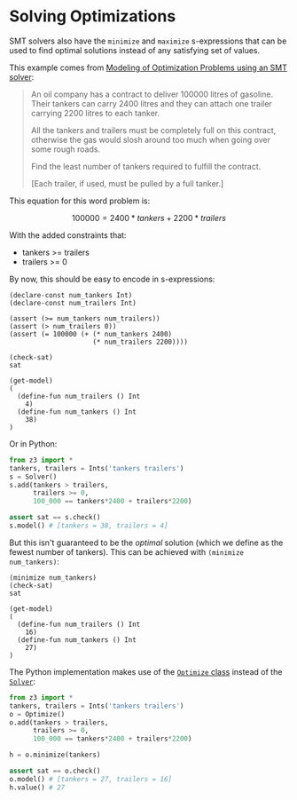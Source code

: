 # Solving Optimizations

SMT solvers also have the `minimize` and `maximize` s-expressions that can be used to find optimal solutions instead of any satisfying set of values.

This example comes from [Modeling of Optimization Problems using an SMT solver](https://www.youtube.com/watch?v=xF1Df21pr9A):

> An oil company has a contract to deliver 100000 litres of gasoline. Their tankers can carry 2400 litres and they can attach one trailer carrying 2200 litres to each tanker.
> 
> All the tankers and trailers must be completely full on this contract, otherwise the gas would slosh around too much when going over some rough roads.
>
> Find the least number of tankers required to fulfill the contract.
>
> [Each trailer, if used, must be pulled by a full tanker.]

This equation for this word problem is:

$$
100000 = 2400*tankers + 2200*trailers
$$

With the added constraints that:
* tankers >= trailers
* trailers >= 0

By now, this should be easy to encode in s-expressions:
```
(declare-const num_tankers Int)
(declare-const num_trailers Int)

(assert (>= num_tankers num_trailers))
(assert (> num_trailers 0))
(assert (= 100000 (+ (* num_tankers 2400)
                     (* num_trailers 2200))))

(check-sat)
sat

(get-model)
(
  (define-fun num_trailers () Int
    4)
  (define-fun num_tankers () Int
    38)
)
```

Or in Python:

```python
from z3 import *
tankers, trailers = Ints('tankers trailers')
s = Solver()
s.add(tankers > trailers,
      trailers >= 0,
      100_000 == tankers*2400 + trailers*2200)

assert sat == s.check() 
s.model() # [tankers = 38, trailers = 4]
```


But this isn't guaranteed to be the _optimal_ solution (which we define as the fewest number of tankers). This can be achieved with `(minimize num_tankers)`:

```
(minimize num_tankers)
(check-sat)
sat

(get-model)
(
  (define-fun num_trailers () Int
    16)
  (define-fun num_tankers () Int
    27)
)
```

The Python implementation makes use of the [`Optimize` class](https://z3prover.github.io/api/html/classz3py_1_1_optimize.html) instead of the [`Solver`]():

```python
from z3 import *
tankers, trailers = Ints('tankers trailers')
o = Optimize()
o.add(tankers > trailers,
      trailers >= 0,
      100_000 == tankers*2400 + trailers*2200)

h = o.minimize(tankers)

assert sat == o.check() 
o.model() # [tankers = 27, trailers = 16]
h.value() # 27
```